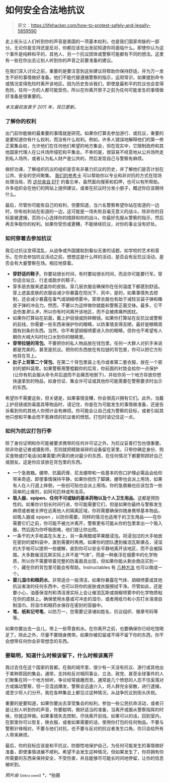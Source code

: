# 如何安全合法地抗议

> 原文：<https://lifehacker.com/how-to-protest-safely-and-legally-5859590>

走上街头让人们听到你的声音是美国的一项基本权利，也是我们国家命脉的一部分。无论你是支持还是反对，你都应该在出发前知道你将面临什么。即使你认为这个事件是纯粹和平的，其他人、另一个抗议团体或警察可能都有不同的想法。这里有一些在你出去让别人听到你的声音之前要准备的建议。



在我们深入讨论之前，重要的是要注意到这些建议将帮助你保持舒适，并为万一发生不好的事情做好准备。他们不能代替遵循警察的指示，运用常识，如果接到命令或情况变得危险时离开该地区。因为历史告诉我们，即使是最和平的抗议也会变得危险，任何一方的人都可能受伤，所以在你离开房子之前为任何可能发生的事情做好准备是很重要的。

*本文最初发表于 2011 年，现已更新。*

### 了解你的权利

出门前你能做的最重要的事情就是研究。如果你打算去参加游行、或抗议，重要的是要知道你有什么权利，而没有什么权利。例如，许多人错误地解释他们的第一修正案集会权，允许他们在任何他们希望的地方集会，但在现实中，它限制政府和其他国家代理人在公共场所侵犯和平集会。不幸的是，很容易不经意地从公共场所走到私人场所，或者认为私人财产是公共的，然后发现自己与警察有麻烦。

做好功课，了解组织抗议的组织是否有非暴力抗议的历史，并了解他们是否计划在公共、安全的空间聚集。 [我们的参考卡](https://lifehacker.com/always-know-how-to-deal-with-the-police-by-keeping-thes-5836663) 可以帮助你以专业和非对抗的方式在现场处理当局，而 [这份来自 EFF](http://lifehacker.com/your-cheatsheet-for-talking-to-the-police-5818751) 的备忘单，虽然面向搜索和扣押，也可以有所帮助。许多组织会在他们的网站上提供建议，或者在抗议时分发小册子，概述你应该期待什么。

最后，尽管你可能有自己的权利，但要知道，当六名警察希望你站在街道的一边时，你有权利站在街道的一边，这可能是一场失败且毫无意义的战斗。除非你的目标是被逮捕，否则小心选择你的措辞和你的战斗。你最好先服从警察的指示，然后再去争取你的权利。如果你受伤或更糟，不能继续抗议，对你的事业没有好处。

### 如何穿着去参加抗议

我见过抗议变得混乱，从战争或外国援助到看似无害的话题，如学校的艺术和音乐。在你去参加抗议活动之前，想想这是什么样的活动，是否会有反抗议活动，是否会有大量警察在场。相应地穿着。

*   **穿舒适的鞋子**。你要站很长时间，有时要站很长时间，而且你可能要行军。穿你适合站立、行走或跑步的鞋子。
*   穿多层衣服来遮盖你的皮肤。穿几层衣服会确保你在任何温度下都感到舒适。穿上遮盖皮肤的衣服会减少你暴露在阳光下、风中，是的，如果事情失去控制，还会减少暴露在毒气或胡椒喷雾中。穿厚衣服也有助于减轻豆袋子弹和橡皮子弹的冲击力。然而，不要以为这样做你就能和警察正面交锋。最多，它不会伤害*那么多*，所以你有时间离开该地区，而不会被疼痛所困扰。
*   如果你打算站在前面，戴上护目镜或防碎眼镜。如果你打算站在反抗议或警察的前线，你需要一些东西来保护你的眼睛，以防事情变得丑陋，最好是眼睛周围有封条的东西。当然，你不希望胡椒喷雾进入你的眼睛，但你也不希望有人朝你大喊大叫时吐口水到你的眼睛里。
*   **穿带拉链的背包**。不要把你的私人物品放在钱包里。任何一大群人对扒手来说都是完美的，甚至是抗议。把你的东西放在有拉链的背包里，你可以把它方形地背在背上。
*   **肚子上背第二个背包**。在第二个背包里装上毛巾或者第二套衣服，放在一个密封的塑料袋里。如果警察用警棍戳你的后背，你前面的衬垫会给你一点保护(让你有机会服从命令并后退而不会痛苦地倒下)，并给你另一个地方存放你想快速拿到的物品，如身份证、集会许可证或其他你可能需要在警察要求时出示的东西。

希望你不需要这些，但关键是，如果事情变糟，你会很高兴拥有它们。此外，当戴上护目镜或防毒面具等物品时，请记住，你是在为可能发生的事情做准备，还是告诉看到你的其他人你预计会有麻烦。你可能会让自己成为警察的目标，或者引起其他只想和平集会而不惹麻烦的抗议者的愤怒。打包时请记住这一点。

### 如何为抗议打包行李

除了身份证明和你可能被要求携带的任何许可证之外，为抗议妥善打包也很重要。除非你是记者或摄影师，否则就把精致易碎的设备留在家里。只带你确定身份、购买食物或打电话(如果需要)所需的绝对最少的东西，在任何情况下都要照顾好自己或朋友。这是你应该放在背包里的东西。

*   一个急救箱。绷带、抗菌药膏、尼龙绷带和一些基本的伤口护理必需品会给你带来奇迹。即使事情保持平静，如果你扭伤了脚踝，绷带也会派上用场，如果有人在人行道上摔倒，一些创可贴也会派上用场。你的急救箱也应该包含一些简单的止痛剂，如阿司匹林或布洛芬。
*   **吸入器、epipen、任何不可或缺的基本药物以及个人卫生用品**。这都是预防性的。如果你计划长时间行进，你可能需要它们，但是如果你最终与警察发生麻烦或者被关押在远离他人的隔离区域，你将需要确保你随身携带基本物品，如吸入器或 epipen ，以防你需要。同样的情况也适用于的卫生用品——在你需要它们之前，你可能不被允许离开，警察更有可能从你的包里拿出一个吸入器，然后因为你呼吸困难，他们就让你出院。
*   一条干的大手帕盖在头发上，另一条用醋或苹果醋浸泡。将浸泡过的大手帕放在密封的塑料袋中，直到需要时再用。如果你的团队遭到催泪瓦斯袭击，浸湿的大手帕可以提供一些缓解，直到你可以安全平静地离开该地区，而不会被踩踏。大多数催泪瓦斯实际上并不是“气体”，而是一种悬浮在烟雾中的化学物质，所以你不需要带着完整的防毒面具出现，但如果你能从剩余商店买到一个，藏在你的背包里可能会有帮助。Instructables 有 [几种方法](http://www.instructables.com/id/DIY-Gas-Mask/) 也可以做成一个。
*   **婴儿湿巾和眼药水**。非常适合一般清洁，如果你暴露在气体、胡椒喷雾或其他抗议者泼的任何东西中，也可以将你的皮肤或衣服擦拭干净。尽管如此，还是要小心，油基保湿剂和清洁液实际上会让催泪瓦斯或胡椒喷雾中的化学物质粘在你的皮肤上。确保使用水基或可冲走的湿巾，或者用纸巾和小苏打水溶液自制湿巾。将湿巾和眼药水保存在密封的容器中。
*   **笔、纸和记号笔**。以防万一，您需要记录诸如姓名、抗议组织、徽章号码等等。

如果你要出去一会儿，带上一些零食和水。在你离开之前，也要确保你已经吃饱喝足了。除此之外，尽量不要随身携带。如果你被扣留或不得不留下你的东西，你不会想带任何你会非常想念的东西。

### 要聪明，知道什么时候该留下，什么时候该离开

我过去住在这个国家的首都。在我的城市里，很少有一天没有抗议、游行或其他出于某种原因的集会。通常，支持和反对相同事业、立法、政党、甚至全球事件的人们聚集在同一个地方倾听，争论经常接踵而至。通常是几个愤怒的人忍不住奚落对方或煽动警察，但一旦混战爆发，警察会迅速介入，将人群完全驱散，进行逮捕，或至少将人们分开。我在各种集会上都见过这种情况，从战争抗议到街头庆祝。

重要的是要知道，如果你要出去享受集会的权利，参加一些公民抗命活动，或者只是让别人听到你的声音，你要聪明，做好适当的准备，当离开或服从警察指挥的时候，你就这样做。如果事情失去控制，尽快离开前线。如果可以的话，回到室内，在那里你可以恢复，换衣服，或者如果需要的话，使用你打包的任何物品。不要与警察针锋相对，不要与他们对抗，也不要与反对的抗议者发生口角，你只会给所有人带来麻烦。

最后，你的目标应该是和平抗议，防御性地保护自己，为任何可能发生的事情做好准备，即使事情进展不顺利。希望不会发生这种情况，但如果发生了，你将拥有你所需要的东西来保持安全，不受伤害，并且能够尽可能长时间地停留，让你的信息被听到。

*照片由*<small><small>【debra sweet】</small></small>*，*拍摄